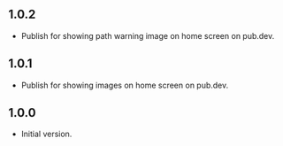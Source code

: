 ## 1.0.2

- Publish for showing path warning image on home screen on pub.dev.

## 1.0.1

- Publish for showing images on home screen on pub.dev.

## 1.0.0

- Initial version.
